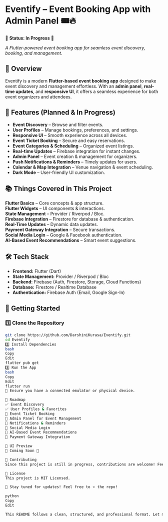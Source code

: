 # Eventify – Event Booking App with Admin Panel 🎟️🔥

🚧 **Status: In Progress** 🚧  

_A Flutter-powered event booking app for seamless event discovery, booking, and management._  

## 🌟 Overview  
Eventify is a modern **Flutter-based event booking app** designed to make event discovery and management effortless. With an **admin panel**, **real-time updates**, and **responsive UI**, it offers a seamless experience for both event organizers and attendees.  

## 🚀 Features (Planned & In Progress)  
-  **Event Discovery** – Browse and filter events.  
-  **User Profiles** – Manage bookings, preferences, and settings.  
-  **Responsive UI** – Smooth experience across all devices.  
-  **Event Ticket Booking** – Secure and easy reservations.  
-  **Event Categories & Scheduling** – Organized event listings.  
-  **Real-time Updates** – Firebase integration for instant changes.  
-  **Admin Panel** – Event creation & management for organizers.  
-  **Push Notifications & Reminders** – Timely updates for users.  
-  **Calendar & Map Integration** – Venue navigation & event scheduling.  
-  **Dark Mode** – User-friendly UI customization.  

## 📚 **Things Covered in This Project**  
 **Flutter Basics** – Core concepts & app structure.  
 **Flutter Widgets** – UI components & interactions.  
 **State Management** – Provider / Riverpod / Bloc.  
 **Firebase Integration** – Firestore for database & authentication.  
 **Real-Time Updates** – Dynamic data updates.  
 **Payment Gateway Integration** – Secure transactions.  
 **Social Media Login** – Google & Facebook authentication.  
 **AI-Based Event Recommendations** – Smart event suggestions.  

## 🛠️ Tech Stack  
- **Frontend:** Flutter (Dart)  
- **State Management:** Provider / Riverpod / Bloc  
- **Backend:** Firebase (Auth, Firestore, Storage, Cloud Functions)  
- **Database:** Firestore / Realtime Database  
- **Authentication:** Firebase Auth (Email, Google Sign-In)  
## 🚀 Getting Started  
### 1️⃣ Clone the Repository  
```bash
git clone https://github.com/DarshiniKurasa/Eventify.git
cd Eventify
2️⃣ Install Dependencies
bash
Copy
Edit
flutter pub get
3️⃣ Run the App
bash
Copy
Edit
flutter run
🔹 Ensure you have a connected emulator or physical device.

📌 Roadmap
✅ Event Discovery
✅ User Profiles & Favorites
🚧 Event Ticket Booking
🚧 Admin Panel for Event Management
🚧 Notifications & Reminders
🚧 Social Media Login
🚧 AI-Based Event Recommendations
🚧 Payment Gateway Integration

🎨 UI Preview
🚧 Coming Soon 🚧

🙌 Contributing
Since this project is still in progress, contributions are welcome! Feel free to open issues or submit pull requests.

📜 License
This project is MIT Licensed.

🚀 Stay tuned for updates! Feel free to ⭐ the repo!

python
Copy
Edit

This README follows a clean, structured, and professional format. Let me know if you need 
